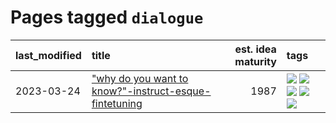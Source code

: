 # Pages tagged `dialogue`

|last_modified|title|est. idea maturity|tags
|:---|:---|---:|:---|
|2023-03-24|["why do you want to know?"-instruct-esque-fintetuning](../whydoyouwantoknow.md)|1987|[![](https://img.shields.io/badge/tag-aiethics-be4650)](../tags/aiethics.md) [![](https://img.shields.io/badge/tag-alignment-12f6d5)](../tags/alignment.md) [![](https://img.shields.io/badge/tag-dialogue-3f3dc3)](../tags/dialogue.md) [![](https://img.shields.io/badge/tag-models-869bd0)](../tags/models.md) [![](https://img.shields.io/badge/tag-wip-ff6770)](../tags/wip.md)|